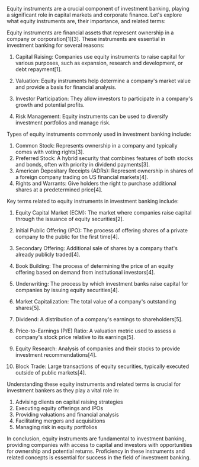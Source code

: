 Equity instruments are a crucial component of investment banking, playing a significant role in capital markets and corporate finance. Let's explore what equity instruments are, their importance, and related terms:

Equity instruments are financial assets that represent ownership in a company or corporation[1][3]. These instruments are essential in investment banking for several reasons:

1. Capital Raising: Companies use equity instruments to raise capital for various purposes, such as expansion, research and development, or debt repayment[1].

2. Valuation: Equity instruments help determine a company's market value and provide a basis for financial analysis.

3. Investor Participation: They allow investors to participate in a company's growth and potential profits.

4. Risk Management: Equity instruments can be used to diversify investment portfolios and manage risk.

Types of equity instruments commonly used in investment banking include:

1. Common Stock: Represents ownership in a company and typically comes with voting rights[3].
2. Preferred Stock: A hybrid security that combines features of both stocks and bonds, often with priority in dividend payments[3].
3. American Depositary Receipts (ADRs): Represent ownership in shares of a foreign company trading on US financial markets[4].
4. Rights and Warrants: Give holders the right to purchase additional shares at a predetermined price[4].

Key terms related to equity instruments in investment banking include:

1. Equity Capital Market (ECM): The market where companies raise capital through the issuance of equity securities[2].

2. Initial Public Offering (IPO): The process of offering shares of a private company to the public for the first time[4].

3. Secondary Offering: Additional sale of shares by a company that's already publicly traded[4].

4. Book Building: The process of determining the price of an equity offering based on demand from institutional investors[4].

5. Underwriting: The process by which investment banks raise capital for companies by issuing equity securities[4].

6. Market Capitalization: The total value of a company's outstanding shares[5].

7. Dividend: A distribution of a company's earnings to shareholders[5].

8. Price-to-Earnings (P/E) Ratio: A valuation metric used to assess a company's stock price relative to its earnings[5].

9. Equity Research: Analysis of companies and their stocks to provide investment recommendations[4].

10. Block Trade: Large transactions of equity securities, typically executed outside of public markets[4].

Understanding these equity instruments and related terms is crucial for investment bankers as they play a vital role in:

1. Advising clients on capital raising strategies
2. Executing equity offerings and IPOs
3. Providing valuations and financial analysis
4. Facilitating mergers and acquisitions
5. Managing risk in equity portfolios

In conclusion, equity instruments are fundamental to investment banking, providing companies with access to capital and investors with opportunities for ownership and potential returns. Proficiency in these instruments and related concepts is essential for success in the field of investment banking.


